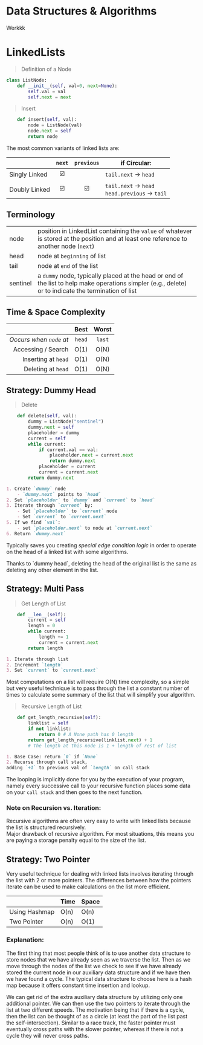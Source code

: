 # Data Structures & Algorithms

Werkkk

# LinkedLists
> Definition of a Node
 
```python
class ListNode:
    def __init__(self, val=0, next=None):
        self.val = val
        self.next = next
```
> Insert

```python
    def insert(self, val):
        node = ListNode(val)
        node.next = self
        return node
```



The most common variants of linked lists are:

| |`next`|`previous`| if Circular:
|-|:-:|:-:|-|
| Singly Linked | ☑️ | | `tail.next` -> `head` 
| Doubly Linked | ☑️ | ☑️ | `tail.next` -> `head` <br /> `head.previous` -> `tail`

## Terminology
|||
|-|-
| node | position in LinkedList containing the `value` of whatever is stored at the position and at least one reference to another node (`next`)
| head | node at `beginning` of list
| tail | node at `end` of the list
| sentinel | a `dummy` node, typically placed at the head or end of the list to help make operations simpler (e.g., delete) or to indicate the termination of list


## Time & Space Complexity
||Best | Worst |
|-:|:-:|:-:|
*Occurs when `node` at* | `head` | `last`
Accessing / Search | O(1) |  O(N)
Inserting at `head` | O(1) | O(N) 
Deleting at `head` | O(1) | O(N) 

## Strategy: Dummy Head
> Delete

```python
    def delete(self, val):
        dummy = ListNode("sentinel")
        dummy.next = self
        placeholder = dummy
        current = self
        while current:
            if current.val == val:
                placeholder.next = current.next
                return dummy.next
            placeholder = current
            current = current.next
        return dummy.next         
```

```markdown
1. Create `dummy` node
    - `dummy.next` points to `head`
2. Set `placeholder` to `dummy` and `current` to `head`
3. Iterate through `current` by:
    - Set `placeholder` to `current` node
    - Set `current` to `current.next`
5. If we find `val`:
    - set `placeholder.next` to node at `current.next`
6. Return `dummy.next`

```
Typically saves you creating *special edge condition logic* in order to operate on the head of a linked list with some algorithms. 

<aside class="notice">
Thanks to `dummy head`, deleting the head of the original list is the same as deleting any other element in the list.
</aside>

## Strategy:  Multi Pass
> Get Length of List

```python
    def __len__(self):
        current = self
        length = 0
        while current:
            length += 1
            current = current.next
        return length
```
```markdown
1. Iterate through list
2. Increment `length`
3. Set `current` to `current.next`
```
Most computations on a list will require O(N) time complexity, so a simple but very useful technique is to pass through the list a constant number of times to calculate some summary of the list that will simplify your algorithm.

> Recursive Length of List

```python
    def get_length_recursive(self):
        linklist = self
        if not linklist: 
            return 0 # A None path has 0 length
        return get_length_recursive(linklist.next) + 1 
        # The length at this node is 1 + length of rest of list
```

```markdown
1. Base Case: return `0` if `None`
2. Recurse through call stack, 
adding `+1` to previous val of `length` on call stack
```
The looping is implicitly done for you by the execution of your program, namely every successive call to your recursive function places some data on your `call stack` and then goes to the next function.

### **Note on Recursion vs. Iteration:**
<aside class="notice"> 
Recursive algorithms are often very easy to write with linked lists because the list is structured recursively.
</aside>
<aside class="warning">
Major drawback of recursive algorithm. For most situations, this means you are paying a storage penalty equal to the size of the list.
</aside>

## Strategy: Two Pointer
Very useful technique for dealing with linked lists involves iterating through the list with 2 or more pointers. The differences between how the pointers iterate can be used to make calculations on the list more efficient.

| | Time | Space 
|-|-|-
| Using Hashmap | O(n) | O(n)
| Two Pointer | O(n) | O(1)

### Explanation:
The first thing that most people think of is to use another data structure to store nodes that we have already seen as we traverse the list. Then as we move through the nodes of the list we check to see if we have already stored the current node in our auxiliary data structure and if we have then we have found a cycle. The typical data structure to choose here is a hash map because it offers constant time insertion and lookup. 

We can get rid of the extra auxiliary data structure by utilizing only one additional pointer. We can then use the two pointers to iterate through the list at two different speeds. The motivation being that if there is a cycle, then the list can be thought of as a circle (at least the part of the list past the self-intersection). Similar to a race track, the faster pointer must eventually cross paths with the slower pointer, whereas if there is not a cycle they will never cross paths.
